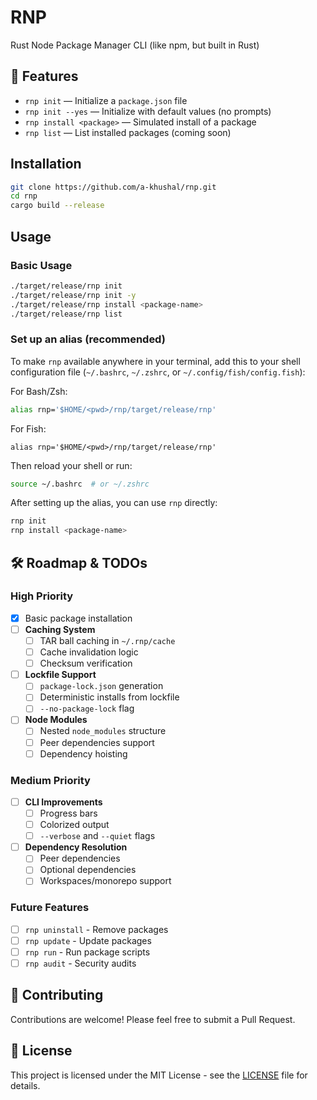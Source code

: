 # RNP

Rust Node Package Manager CLI (like npm, but built in Rust)

## 🚀 Features

- `rnp init` — Initialize a `package.json` file
- `rnp init --yes` — Initialize with default values (no prompts)
- `rnp install <package>` — Simulated install of a package
- `rnp list` — List installed packages (coming soon)

## Installation

```bash
git clone https://github.com/a-khushal/rnp.git
cd rnp
cargo build --release
```

## Usage

### Basic Usage
```bash
./target/release/rnp init
./target/release/rnp init -y
./target/release/rnp install <package-name>
./target/release/rnp list
```

### Set up an alias (recommended)
To make `rnp` available anywhere in your terminal, add this to your shell configuration file (`~/.bashrc`, `~/.zshrc`, or `~/.config/fish/config.fish`):

For Bash/Zsh:
```bash
alias rnp='$HOME/<pwd>/rnp/target/release/rnp'
```

For Fish:
```fish
alias rnp='$HOME/<pwd>/rnp/target/release/rnp'
```

Then reload your shell or run:
```bash
source ~/.bashrc  # or ~/.zshrc
```

After setting up the alias, you can use `rnp` directly:
```bash
rnp init
rnp install <package-name>
```

## 🛠️ Roadmap & TODOs

### High Priority
- [x] Basic package installation
- [ ] **Caching System**
  - [ ] TAR ball caching in `~/.rnp/cache`
  - [ ] Cache invalidation logic
  - [ ] Checksum verification
- [ ] **Lockfile Support**
  - [ ] `package-lock.json` generation
  - [ ] Deterministic installs from lockfile
  - [ ] `--no-package-lock` flag
- [ ] **Node Modules**
  - [ ] Nested `node_modules` structure
  - [ ] Peer dependencies support
  - [ ] Dependency hoisting

### Medium Priority
- [ ] **CLI Improvements**
  - [ ] Progress bars
  - [ ] Colorized output
  - [ ] `--verbose` and `--quiet` flags
- [ ] **Dependency Resolution**
  - [ ] Peer dependencies
  - [ ] Optional dependencies
  - [ ] Workspaces/monorepo support

### Future Features
- [ ] `rnp uninstall` - Remove packages
- [ ] `rnp update` - Update packages
- [ ] `rnp run` - Run package scripts
- [ ] `rnp audit` - Security audits

## 🤝 Contributing

Contributions are welcome! Please feel free to submit a Pull Request.

## 📝 License

This project is licensed under the MIT License - see the [LICENSE](LICENSE) file for details.
